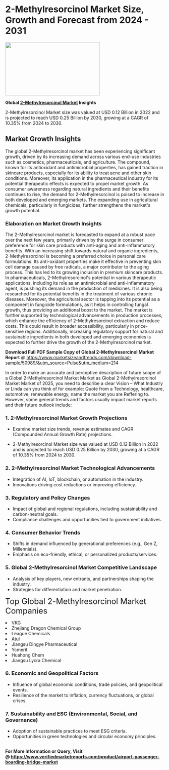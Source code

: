 <H1>2-Methylresorcinol Market Size, Growth and Forecast from 2024 - 2031</H1><img class="aligncenter size-medium wp-image-584254" src="https://thirdeyenews.in/wp-content/uploads/2024/09/Global-Market-Research-300x168.jpeg" alt="" width="300" height="168" /><p><strong>Global&nbsp;<a href="https://www.marketsizeandtrends.com/download-sample/50989/&amp;utm_source=Pulse&amp;utm_medium=214">2-Methylresorcinol Market</a> Insights</strong></p><p>2-Methylresorcinol Market size was valued at USD 0.12 Billion in 2022 and is projected to reach USD 0.25 Billion by 2030, growing at a CAGR of 10.35% from 2024 to 2030.</p><p><h2>Market Growth Insights</h2> The global 2-Methylresorcinol market has been experiencing significant growth, driven by its increasing demand across various end-use industries such as cosmetics, pharmaceuticals, and agriculture. The compound, known for its antioxidant and antimicrobial properties, has gained traction in skincare products, especially for its ability to treat acne and other skin conditions. Moreover, its application in the pharmaceutical industry for its potential therapeutic effects is expected to propel market growth. As consumer awareness regarding natural ingredients and their benefits continues to rise, the demand for 2-Methylresorcinol is poised to increase in both developed and emerging markets. The expanding use in agricultural chemicals, particularly in fungicides, further strengthens the market's growth potential. <h3>Elaboration on Market Growth Insights</h3> The 2-Methylresorcinol market is forecasted to expand at a robust pace over the next few years, primarily driven by the surge in consumer preference for skin care products with anti-aging and anti-inflammatory benefits. With an increasing shift towards natural and organic ingredients, 2-Methylresorcinol is becoming a preferred choice in personal care formulations. Its anti-oxidant properties make it effective in preventing skin cell damage caused by free radicals, a major contributor to the aging process. This has led to its growing inclusion in premium skincare products. In pharmaceuticals, 2-Methylresorcinol's potential in various therapeutic applications, including its role as an antimicrobial and anti-inflammatory agent, is pushing its demand in the production of medicines. It is also being researched for its potential benefits in the treatment of various chronic diseases. Moreover, the agricultural sector is tapping into its potential as a component in fungicide formulations, as it helps in controlling fungal growth, thus providing an additional boost to the market. The market is further supported by technological advancements in production processes, which enhance the efficiency of 2-Methylresorcinol extraction and reduce costs. This could result in broader accessibility, particularly in price-sensitive regions. Additionally, increasing regulatory support for natural and sustainable ingredients in both developed and emerging economies is expected to further drive the growth of the 2-Methylresorcinol market. </p><p><span class=""><strong>Download Full PDF Sample Copy of Global 2-Methylresorcinol Market Report</strong> @ <a href="https://www.marketsizeandtrends.com/download-sample/50989/&amp;utm_source=Pulse&amp;utm_medium=214" target="_blank">https://www.marketsizeandtrends.com/download-sample/50989/&amp;utm_source=Pulse&amp;utm_medium=214</a></span></p><p>In order to make an accurate and perceptive description of future scope of a Global&nbsp;2-Methylresorcinol Market Market as Global&nbsp;2-Methylresorcinol Market Market of 2025, you need to describe a clear Vision &ndash; What Industry or Linda can you think of for example: Quote from a Technology, healthcare, automotive, renewable energy, name the market you are Reffering to. However, some general trends and factors usually impact market reports and their future outlook include:</p><h3>1.&nbsp;<strong>2-Methylresorcinol Market Growth Projections</strong></h3><ul><li>Examine market size trends, revenue estimates and CAGR (Compounded Annual Growth Rate) projections.</li><li><p>2-Methylresorcinol Market size was valued at USD 0.12 Billion in 2022 and is projected to reach USD 0.25 Billion by 2030, growing at a CAGR of 10.35% from 2024 to 2030.</p></li></ul><h3>2.&nbsp;<strong>2-Methylresorcinol Market Technological Advancements</strong></h3><ul><li>Integration of AI, IoT, blockchain, or automation in the industry.</li><li>Innovations driving cost reductions or improving efficiency.</li></ul><h3>3.&nbsp;<strong>Regulatory and Policy Changes</strong></h3><ul><li>Impact of global and regional regulations, including sustainability and carbon-neutral goals.</li><li>Compliance challenges and opportunities tied to government initiatives.</li></ul><h3>4.&nbsp;<strong>Consumer Behavior Trends</strong></h3><ul><li>Shifts in demand influenced by generational preferences (e.g., Gen Z, Millennials).</li><li>Emphasis on eco-friendly, ethical, or personalized products/services.</li></ul><h3>5.&nbsp;<strong>Global 2-Methylresorcinol Market Competitive Landscape</strong></h3><ul><li>Analysis of key players, new entrants, and partnerships shaping the industry.</li><li>Strategies for differentiation and market penetration.</li></ul><p data-pm-slice="1 1 []"><span style="color: inherit; font-family: inherit; font-size: 25px;">Top Global 2-Methylresorcinol Market Companies</span></p><div class="" data-test-id=""><p><li>VKG</li><li> Zhejiang Dragon Chemical Group</li><li> League Chemicals</li><li> Atul</li><li> Jiangsu Dingye Pharmaceutical</li><li> Ycmerit</li><li> Huahong Chem</li><li> Jiangsu Lycra Chemical</li></p></div><h3>6.&nbsp;<strong>Economic and Geopolitical Factors</strong></h3><ul><li>Influence of global economic conditions, trade policies, and geopolitical events.</li><li>Resilience of the market to inflation, currency fluctuations, or global crises.</li></ul><h3>7.&nbsp;<strong>Sustainability and ESG (Environmental, Social, and Governance)</strong></h3><ul><li>Adoption of sustainable practices to meet ESG criteria.</li><li>Opportunities in green technologies and circular economy principles.</li></ul><h2><strong style="font-size: 14px;">For More Information or Query, Visit @&nbsp;</strong><a style="background-color: #ffffff; font-size: 14px;" href="https://www.marketsizeandtrends.com/report/2-methylresorcinol-market/" target="_blank">https://www.verifiedmarketreports.com/product/airport-passenger-boarding-bridge-market</a></h2>
